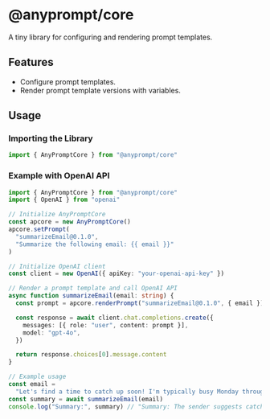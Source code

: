 # @anyprompt/core

A tiny library for configuring and rendering prompt templates.

## Features

- Configure prompt templates.
- Render prompt template versions with variables.

## Usage

### Importing the Library

```typescript
import { AnyPromptCore } from "@anyprompt/core"
```

### Example with OpenAI API

```typescript
import { AnyPromptCore } from "@anyprompt/core"
import { OpenAI } from "openai"

// Initialize AnyPromptCore
const apcore = new AnyPromptCore()
apcore.setPrompt(
  "summarizeEmail@0.1.0",
  "Summarize the following email: {{ email }}"
)

// Initialize OpenAI client
const client = new OpenAI({ apiKey: "your-openai-api-key" })

// Render a prompt template and call OpenAI API
async function summarizeEmail(email: string) {
  const prompt = apcore.renderPrompt("summarizeEmail@0.1.0", { email })

  const response = await client.chat.completions.create({
    messages: [{ role: "user", content: prompt }],
    model: "gpt-4o",
  })

  return response.choices[0].message.content
}

// Example usage
const email =
  "Let's find a time to catch up soon! I'm typically busy Monday through Thursday but free most any other day next week."
const summary = await summarizeEmail(email)
console.log("Summary:", summary) // "Summary: The sender suggests catching up next week on Friday, Saturday, or Sunday."
```
